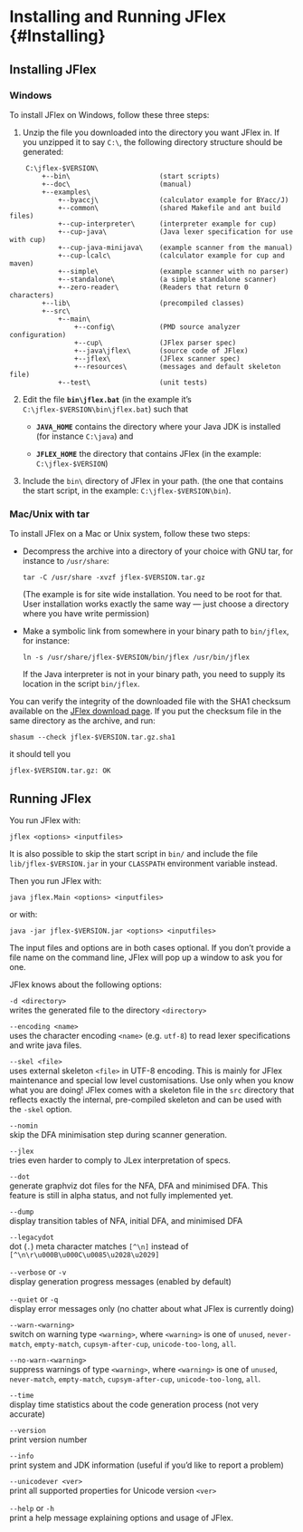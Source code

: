 <!--
  Copyright 2023, Gerwin Klein, Régis Décamps, Steve Rowe
  SPDX-License-Identifier: CC-BY-SA-4.0
-->

Installing and Running JFlex {#Installing}
============================

Installing JFlex
----------------

### Windows

To install JFlex on Windows, follow these three steps:

1.  Unzip the file you downloaded into the directory you want JFlex in.
    If you unzipped it to say `C:\`, the following directory structure
    should be generated:

```
    C:\jflex-$VERSION\
        +--bin\                      (start scripts)
        +--doc\                      (manual)
        +--examples\
            +--byaccj\               (calculator example for BYacc/J)
            +--common\               (shared Makefile and ant build files)
            +--cup-interpreter\      (interpreter example for cup)
            +--cup-java\             (Java lexer specification for use with cup)
            +--cup-java-minijava\    (example scanner from the manual)
            +--cup-lcalc\            (calculator example for cup and maven)
            +--simple\               (example scanner with no parser)
            +--standalone\           (a simple standalone scanner)
            +--zero-reader\          (Readers that return 0 characters)
        +--lib\                      (precompiled classes)
        +--src\
            +--main\
                +--config\           (PMD source analyzer configuration)
                +--cup\              (JFlex parser spec)
                +--java\jflex\       (source code of JFlex)
                +--jflex\            (JFlex scanner spec)
                +--resources\        (messages and default skeleton file)
            +--test\                 (unit tests)
```

2.  Edit the file **`bin\jflex.bat`** (in the example it’s
    `C:\jflex-$VERSION\bin\jflex.bat`) such that

    -   **`JAVA_HOME`** contains the directory where your Java JDK is
        installed (for instance `C:\java`) and

    -   **`JFLEX_HOME`** the directory that contains JFlex (in the
        example: `C:\jflex-$VERSION`)

3.  Include the `bin\` directory of JFlex in your path. (the one that
    contains the start script, in the example: `C:\jflex-$VERSION\bin`).


### Mac/Unix with tar

To install JFlex on a Mac or Unix system, follow these two steps:

-   Decompress the archive into a directory of your choice with GNU tar,
    for instance to `/usr/share`:

    `tar -C /usr/share -xvzf jflex-$VERSION.tar.gz`

    (The example is for site wide installation. You need to be root for
    that. User installation works exactly the same way — just choose a
    directory where you have write permission)

-   Make a symbolic link from somewhere in your binary path to
    `bin/jflex`, for instance:

    `ln -s /usr/share/jflex-$VERSION/bin/jflex /usr/bin/jflex`

    If the Java interpreter is not in your binary path, you need to
    supply its location in the script `bin/jflex`.

You can verify the integrity of the downloaded file with the SHA1 checksum
available on the [JFlex download page](http://jflex.de/download.html). If you
put the checksum file in the same directory as the archive, and run:

`shasum --check jflex-$VERSION.tar.gz.sha1`

it should tell you

`jflex-$VERSION.tar.gz: OK`


Running JFlex
-------------

You run JFlex with:

`jflex <options> <inputfiles>`

It is also possible to skip the start script in `bin/` and include the
file `lib/jflex-$VERSION.jar` in your `CLASSPATH` environment
variable instead.

Then you run JFlex with:

`java jflex.Main <options> <inputfiles>`

or with:

`java -jar jflex-$VERSION.jar <options> <inputfiles>`

The input files and options are in both cases optional. If you don’t
provide a file name on the command line, JFlex will pop up a window to
ask you for one.

JFlex knows about the following options:

`-d <directory>`\
writes the generated file to the directory `<directory>`

`--encoding <name>`\
uses the character encoding `<name>` (e.g. `utf-8`) to read lexer
specifications and write java files.

`--skel <file>`\
uses external skeleton `<file>` in UTF-8 encoding. This is mainly for JFlex
maintenance and special low level customisations. Use only when you know what
you are doing! JFlex comes with a skeleton file in the `src` directory that
reflects exactly the internal, pre-compiled skeleton and can be used with the
`-skel` option.

`--nomin`\
skip the DFA minimisation step during scanner generation.

`--jlex`\
tries even harder to comply to JLex interpretation of specs.

`--dot`\
generate graphviz dot files for the NFA, DFA and minimised DFA. This
feature is still in alpha status, and not fully implemented yet.

`--dump`\
display transition tables of NFA, initial DFA, and minimised DFA

`--legacydot`\
dot (`.`) meta character matches `[^\n]` instead of\
`[^\n\r\u000B\u000C\u0085\u2028\u2029]`

`--verbose` or `-v`\
display generation progress messages (enabled by default)

`--quiet` or `-q`\
display error messages only (no chatter about what JFlex is currently
doing)

`--warn-<warning>`\
switch on warning type `<warning>`, where `<warning>` is one of
`unused`, `never-match`, `empty-match`, `cupsym-after-cup`, `unicode-too-long`,
`all`.

`--no-warn-<warning>`\
suppress warnings of type `<warning>`, where `<warning>` is one of
`unused`, `never-match`, `empty-match`, `cupsym-after-cup`, `unicode-too-long`,
`all`.

`--time`\
display time statistics about the code generation process (not very
accurate)

`--version`\
print version number

`--info`\
print system and JDK information (useful if you’d like to report a
problem)

`--unicodever <ver>`\
print all supported properties for Unicode version `<ver>`

`--help` or `-h`\
print a help message explaining options and usage of JFlex.

